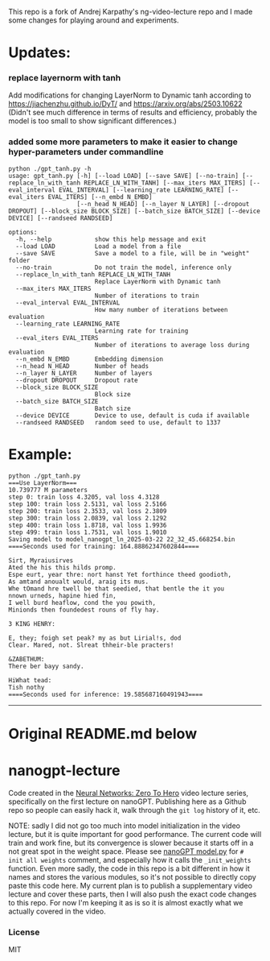 This repo is a fork of Andrej Karpathy's ng-video-lecture repo and I made some changes for playing around and experiments.

# Updates:
### replace layernorm with tanh
Add modifications for changing LayerNorm to Dynamic tanh according to https://jiachenzhu.github.io/DyT/ and https://arxiv.org/abs/2503.10622
(Didn't see much difference in terms of results and efficiency, probably the model is too small to show significant differences.)

### added some more parameters to make it easier to change hyper-parameters under commandline
```
python ./gpt_tanh.py -h
usage: gpt_tanh.py [-h] [--load LOAD] [--save SAVE] [--no-train] [--replace_ln_with_tanh REPLACE_LN_WITH_TANH] [--max_iters MAX_ITERS] [--eval_interval EVAL_INTERVAL] [--learning_rate LEARNING_RATE] [--eval_iters EVAL_ITERS] [--n_embd N_EMBD]
                   [--n_head N_HEAD] [--n_layer N_LAYER] [--dropout DROPOUT] [--block_size BLOCK_SIZE] [--batch_size BATCH_SIZE] [--device DEVICE] [--randseed RANDSEED]

options:
  -h, --help            show this help message and exit
  --load LOAD           Load a model from a file
  --save SAVE           Save a model to a file, will be in "weight" folder
  --no-train            Do not train the model, inference only
  --replace_ln_with_tanh REPLACE_LN_WITH_TANH
                        Replace LayerNorm with Dynamic tanh
  --max_iters MAX_ITERS
                        Number of iterations to train
  --eval_interval EVAL_INTERVAL
                        How many number of iterations between evaluation
  --learning_rate LEARNING_RATE
                        Learning rate for training
  --eval_iters EVAL_ITERS
                        Number of iterations to average loss during evaluation
  --n_embd N_EMBD       Embedding dimension
  --n_head N_HEAD       Number of heads
  --n_layer N_LAYER     Number of layers
  --dropout DROPOUT     Dropout rate
  --block_size BLOCK_SIZE
                        Block size
  --batch_size BATCH_SIZE
                        Batch size
  --device DEVICE       Device to use, default is cuda if available
  --randseed RANDSEED   random seed to use, default to 1337
```


# Example:
```
python ./gpt_tanh.py
===Use LayerNorm===
10.739777 M parameters
step 0: train loss 4.3205, val loss 4.3128
step 100: train loss 2.5131, val loss 2.5166
step 200: train loss 2.3533, val loss 2.3809
step 300: train loss 2.0839, val loss 2.1292
step 400: train loss 1.8718, val loss 1.9936
step 499: train loss 1.7531, val loss 1.9010
Saving model to model_nanogpt_ln_2025-03-22 22_32_45.668254.bin
====Seconds used for training: 164.88862347602844====

Sirt, Myraiusirves
Ated the his this hilds promp.
Espe eurt, year thre: nort hanst Yet forthince theed goodioth,
As amtand anoualt would, araig its mus.
Whe tOmand hre twell be that seedied, that bentle the it you
nnown urneds, hapine hied fin,
I well burd heaflow, cond the you powith,
Minionds then foundedest rouns of fly hay.

3 KING HENRY:

E, they; foigh set peak? my as but Lirial!s, dod
Clear. Mared, not. Slreat thheir-ble practers!

&ZABETHUM:
There ber bayy sandy.

HiWhat tead:
Tish nothy
====Seconds used for inference: 19.585687160491943====
```

---

# Original README.md below
# nanogpt-lecture

Code created in the [Neural Networks: Zero To Hero](https://karpathy.ai/zero-to-hero.html) video lecture series, specifically on the first lecture on nanoGPT. Publishing here as a Github repo so people can easily hack it, walk through the `git log` history of it, etc.

NOTE: sadly I did not go too much into model initialization in the video lecture, but it is quite important for good performance. The current code will train and work fine, but its convergence is slower because it starts off in a not great spot in the weight space. Please see [nanoGPT model.py](https://github.com/karpathy/nanoGPT/blob/master/model.py) for `# init all weights` comment, and especially how it calls the `_init_weights` function. Even more sadly, the code in this repo is a bit different in how it names and stores the various modules, so it's not possible to directly copy paste this code here. My current plan is to publish a supplementary video lecture and cover these parts, then I will also push the exact code changes to this repo. For now I'm keeping it as is so it is almost exactly what we actually covered in the video.

### License

MIT
